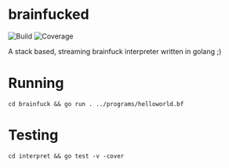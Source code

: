 # brainfucked 

![Build](https://github.com/swd543/brainfucked/actions/workflows/go.yml/badge.svg)
![Coverage](https://img.shields.io/badge/Coverage-87.7%25-brightgreen)


A stack based, streaming brainfuck interpreter written in golang ;)

# Running
`cd brainfuck && go run . ../programs/helloworld.bf`

# Testing
`cd interpret && go test -v -cover`
